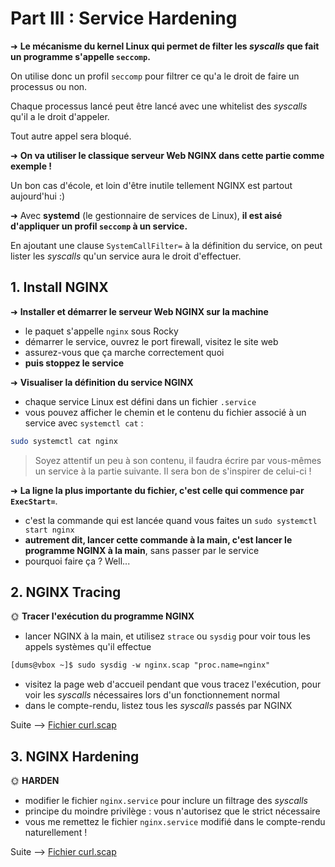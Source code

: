 # Part III : Service Hardening



➜ **Le mécanisme du kernel Linux qui permet de filter les *syscalls*  que fait un programme s'appelle `seccomp`.**

On utilise donc un profil `seccomp` pour filtrer ce qu'a le droit de faire un processus ou non.

Chaque processus lancé peut être lancé avec une whitelist des *syscalls* qu'il a le droit d'appeler.

Tout autre appel sera bloqué.

➜ **On va utiliser le classique serveur Web NGINX dans cette partie comme exemple !**

Un bon cas d'école, et loin d'être inutile tellement NGINX est partout aujourd'hui :)

➜ Avec **systemd** (le gestionnaire de services de Linux), **il est aisé d'appliquer un profil `seccomp` à un service.**

En ajoutant une clause `SystemCallFilter=` à la définition du service, on peut lister les *syscalls* qu'un service aura le droit d'effectuer.


## 1. Install NGINX

➜ **Installer et démarrer le serveur Web NGINX sur la machine**

- le paquet s'appelle `nginx` sous Rocky
- démarrer le service, ouvrez le port firewall, visitez le site web
- assurez-vous que ça marche correctement quoi
- **puis stoppez le service**

➜ **Visualiser la définition du service NGINX**

- chaque service Linux est défini dans un fichier `.service`
- vous pouvez afficher le chemin et le contenu du fichier associé à un service avec `systemctl cat` :

```bash
sudo systemctl cat nginx
```

> Soyez attentif un peu à son contenu, il faudra écrire par vous-mêmes un service à la partie suivante. Il sera bon de s'inspirer de celui-ci !

➜ **La ligne la plus importante du fichier, c'est celle qui commence par `ExecStart=`**.

- c'est la commande qui est lancée quand vous faites un `sudo systemctl start nginx`
- **autrement dit, lancer cette commande à la main, c'est lancer le programme NGINX à la main**, sans passer par le service
- pourquoi faire ça ? Well...

## 2. NGINX Tracing

🌞 **Tracer l'exécution du programme NGINX**

- lancer NGINX à la main, et utilisez `strace` ou `sysdig` pour voir tous les appels systèmes qu'il effectue
```ps
[dums@vbox ~]$ sudo sysdig -w nginx.scap "proc.name=nginx"
```

- visitez la page web d'accueil pendant que vous tracez l'exécution, pour voir les *syscalls*  nécessaires lors d'un fonctionnement normal
- dans le compte-rendu, listez tous les *syscalls*  passés par NGINX

Suite --> [Fichier curl.scap](./nginx.scap)

## 3. NGINX Hardening

🌞 **HARDEN**

- modifier le fichier `nginx.service` pour inclure un filtrage des *syscalls*
- principe du moindre privilège : vous n'autorisez que le strict nécessaire
- vous me remettez le fichier `nginx.service` modifié dans le compte-rendu naturellement !

Suite --> [Fichier curl.scap](./nginx.service)
